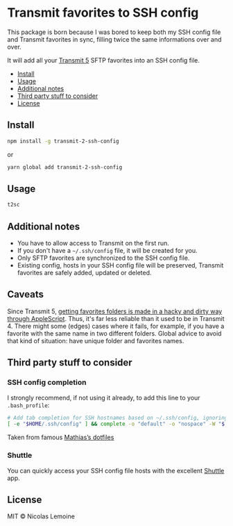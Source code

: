 # Transmit favorites to SSH config

This package is born because I was bored to keep both my SSH config file and Transmit favorites in sync, filling twice the same informations over and over.

It will add all your [Transmit 5](https://panic.com/transmit/) SFTP favorites into an SSH config file.

- [Install](#install)
- [Usage](#usage)
- [Additional notes](#additional-notes)
- [Third party stuff to consider](#third-party-stuff-to-consider)
- [License](#license)

## Install

```bash
npm install -g transmit-2-ssh-config
```

or

```bash
yarn global add transmit-2-ssh-config
```

## Usage

```bash
t2sc
```

## Additional notes

- You have to allow access to Transmit on the first run.
- If you don't have a `~/.ssh/config` file, it will be created for you.
- Only SFTP favorites are synchronized to the SSH config file.
- Existing config, hosts in your SSH config file will be preserved, Transmit favorites are safely added, updated or deleted.

## Caveats

Since Transmit 5, [getting favorites folders is made in a hacky and dirty way through AppleScript](https://github.com/nlemoine/transmit-2-ssh-config/blob/master/favorites-folders.applescript). Thus, it's far less reliable than it used to be in Transmit 4. There might some (edges) cases where it fails, for example, if you have a favorite with the same name in two different folders. Global advice to avoid that kind of situation: have unique folder and favorites names.

## Third party stuff to consider

### SSH config completion

I strongly recommend, if not using it already, to add this line to your `.bash_profile`:

```bash
# Add tab completion for SSH hostnames based on ~/.ssh/config, ignoring wildcards
[ -e "$HOME/.ssh/config" ] && complete -o "default" -o "nospace" -W "$(grep "^Host" ~/.ssh/config | grep -v "[?*]" | cut -d " " -f2- | tr ' ' '\n')" scp sftp ssh;
```
Taken from famous [Mathias’s dotfiles](https://github.com/mathiasbynens/dotfiles/blob/5368015b53467949c36f1e386582ac066b0d0ae6/.bash_profile#L42-L43)

### Shuttle

You can quickly access your SSH config file hosts with the excellent [Shuttle](http://fitztrev.github.io/shuttle/) app.

## License

MIT © Nicolas Lemoine
